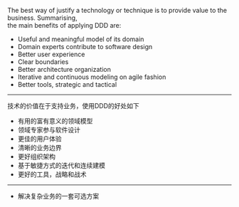 The best way of justify a technology or technique is to provide value to the business. Summarising,  
the main benefits of applying DDD are:

* Useful and meaningful model of its domain
* Domain experts contribute to software design
* Better user experience
* Clear boundaries
* Better architecture organization
* Iterative and continuous modeling on agile fashion
* Better tools, strategic and tactical

---

技术的价值在于支持业务，使用DDD的好处如下

* 有用的富有意义的领域模型
* 领域专家参与软件设计
* 更佳的用户体验
* 清晰的业务边界
* 更好组织架构
* 基于敏捷方式的迭代和连续建模
* 更好的工具，战略和战术



---



*  解决复杂业务的一套可选方案



